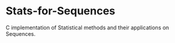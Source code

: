 # Stats-for-Sequences
 C implementation of Statistical methods and their applications on Sequences.

